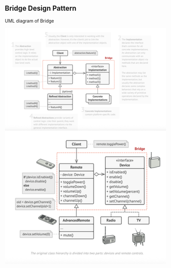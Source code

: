 ## Bridge Design Pattern

UML diagram of Bridge

![Schema UML diagram of Bridge design pattern](Bridge-1.png)
![Design of Navigation App using Bridge design pattern](Bridge-2.png)

